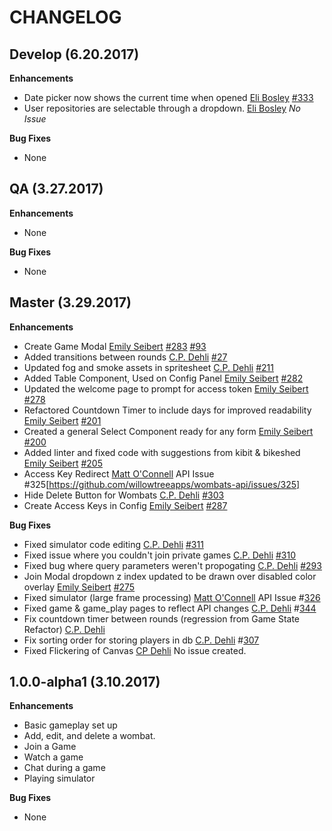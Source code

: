 CHANGELOG
=========

## Develop (6.20.2017)
**Enhancements**
* Date picker now shows the current time when opened [Eli Bosley][/eli] [#333](https://github.com/willowtreeapps/wombats-web-client/issues/333)
* User repositories are selectable through a dropdown.
  [Eli Bosley][/eli] *No Issue*

**Bug Fixes**
* None

## QA (3.27.2017)
**Enhancements**
* None

**Bug Fixes**
* None

## Master (3.29.2017)
**Enhancements**
* Create Game Modal
    [Emily Seibert][/emily] [#283](https://github.com/willowtreeapps/wombats-web-client/issues/283) [#93](https://github.com/willowtreeapps/wombats-web-client/issues/93)
* Added transitions between rounds
    [C.P. Dehli][/dehli] [#27](https://github.com/willowtreeapps/wombats-web-client/issues/27)
* Updated fog and smoke assets in spritesheet
    [C.P. Dehli][/dehli] [#211](https://github.com/willowtreeapps/wombats-web-client/issues/211)
* Added Table Component, Used on Config Panel
    [Emily Seibert][/emily] [#282](https://github.com/willowtreeapps/wombats-web-client/issues/282)
* Updated the welcome page to prompt for access token
    [Emily Seibert][/emily] [#278](https://github.com/willowtreeapps/wombats-web-client/issues/278)
* Refactored Countdown Timer to include days for improved readability
    [Emily Seibert][/emily] [#201](https://github.com/willowtreeapps/wombats-web-client/issues/201)
* Created a general Select Component ready for any form
    [Emily Seibert][/emily] [#200](https://github.com/willowtreeapps/wombats-web-client/issues/200)
* Added linter and fixed code with suggestions from kibit & bikeshed
    [Emily Seibert][/emily] [#205](https://github.com/willowtreeapps/wombats-web-client/issues/205)
* Access Key Redirect
    [Matt O'Connell][/oconn] API Issue #325[https://github.com/willowtreeapps/wombats-api/issues/325]
* Hide Delete Button for Wombats
    [C.P. Dehli][/dehli] [#303](https://github.com/willowtreeapps/wombats-web-client/issues/303)
* Create Access Keys in Config
    [Emily Seibert][/emily] [#287](https://github.com/willowtreeapps/wombats-web-client/issues/287)

**Bug Fixes**
* Fixed simulator code editing
    [C.P. Dehli][/dehli] [#311](https://github.com/willowtreeapps/wombats-web-client/issues/311)
* Fixed issue where you couldn't join private games
    [C.P. Dehli][/dehli] [#310](https://github.com/willowtreeapps/wombats-web-client/issues/310)
* Fixed bug where query parameters weren't propogating
    [C.P. Dehli][/dehli] [#293](https://github.com/willowtreeapps/wombats-web-client/issues/293)
* Join Modal dropdown z index updated to be drawn over disabled color overlay
	[Emily Seibert][/emily] [#275](https://github.com/willowtreeapps/wombats-web-client/issues/275)
* Fixed simulator (large frame processing)
    [Matt O'Connell][/oconn] API Issue #[326](https://github.com/willowtreeapps/wombats-api/issues/326)
* Fixed game & game_play pages to reflect API changes
    [C.P. Dehli][/dehli] #[344](https://github.com/willowtreeapps/wombats-api/pull/344)
* Fix countdown timer between rounds (regression from Game State Refactor)
    [C.P. Dehli][/dehli]
* Fix sorting order for storing players in db
    [C.P. Dehli][/dehli] #[307](https://github.com/willowtreeapps/wombats-web-client/issues/307)
* Fixed Flickering of Canvas
    [CP Dehli](https://github.com/dehli) No issue created.

## 1.0.0-alpha1 (3.10.2017)
**Enhancements**
* Basic gameplay set up
* Add, edit, and delete a wombat.
* Join a Game
* Watch a game
* Chat during a game
* Playing simulator

**Bug Fixes**
* None

[/dehli]: https://github.com/dehli
[/emily]: https://github.com/emilyseibert
[/oconn]: https://github.com/oconn
[/eli]: https://github.com/elibosley
